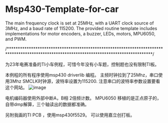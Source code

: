 # Msp430-Template-for-car
The main frequency clock is set at 25MHz, with a UART clock source of 3MHz, and a baud rate of 115200. The provided routine template includes implementations for motor encoders, a buzzer, LEDs, motors, MPU6050, and PWM.

/******************************************************************************************************************************************/

为23年电赛准备的TI小车例程，可惜今年没有小车题，控制题也没有限制TI板。

本例程的所有程序使用msp430 driverlib 编程。
主频时钟拉到了25Mhz，串口使用3Mhz SMCLK时钟源，波特率设置为115200. 注意串口的波特率参数设置要看这个网站。
![image](https://github.com/OoowweeE/Msp430-Template-for-car/assets/111238494/e5560561-8afe-4494-861d-621e3315c5eb)

电机编码器使用外部中断A，B相 2倍频计数。
MPU6050 移植的是正点原子的，自带dmp解算，三个轴读出的数据都准确。


另附我画的TI PCB ，使用msp430f5529。 可以使用嘉立创打板。












